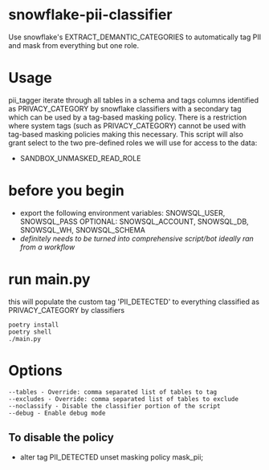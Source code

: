# snowflake-pii-classifier
Use snowflake's EXTRACT_DEMANTIC_CATEGORIES to automatically tag PII and mask from everything but one role.

# Usage
pii_tagger iterate through all tables in a schema and tags columns identified as PRIVACY_CATEGORY by snowflake classifiers with a secondary tag which can be used by a tag-based masking policy. There is a restriction where system tags (such as PRIVACY_CATEGORY) cannot be used with tag-based masking policies making this necessary. This script will also grant select to the two pre-defined roles we will use for access to the data:

- SANDBOX_UNMASKED_READ_ROLE

# before you begin
* export the following environment variables: SNOWSQL_USER, SNOWSQL_PASS OPTIONAL: SNOWSQL_ACCOUNT, SNOWSQL_DB, SNOWSQL_WH, SNOWSQL_SCHEMA
* *definitely needs to be turned into comprehensive script/bot ideally ran from a workflow*


# run main.py

this will populate the custom tag 'PII_DETECTED' to everything classified as PRIVACY_CATEGORY by classifiers
```
poetry install
poetry shell
./main.py
```

# Options
```
--tables - Override: comma separated list of tables to tag
--excludes - Override: comma separated list of tables to exclude
--noclassify - Disable the classifier portion of the script
--debug - Enable debug mode
```


## To disable the policy
- alter tag PII_DETECTED unset masking policy mask_pii;
